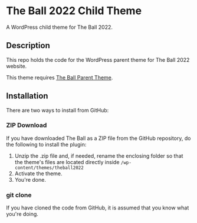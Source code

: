 # The Ball 2022 Child Theme

A WordPress child theme for The Ball 2022.

## Description

This repo holds the code for the WordPress parent theme for The Ball 2022 website.

This theme requires [The Ball Parent Theme](https://github.com/spiritoffootball/theball).

## Installation

There are two ways to install from GitHub:

### ZIP Download

If you have downloaded The Ball as a ZIP file from the GitHub repository, do the following to install the plugin:

1. Unzip the .zip file and, if needed, rename the enclosing folder so that the theme's files are located directly inside `/wp-content/themes/theball2022`
2. Activate the theme.
3. You're done.

### git clone

If you have cloned the code from GitHub, it is assumed that you know what you're doing.

